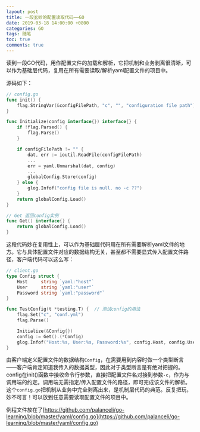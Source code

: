 ```yaml
---
layout: post
title: 一段玄妙的配置读取代码——GO
date: 2019-03-18 14:00:00 +0800
categories: GO
tags: 随笔
toc: true
comments: true
---
```

读到一段GO代码，用作配置文件的加载和解析，它把机制和业务剥离很清晰，可以作为基础层代码，复用在所有需要读取/解析yaml配置文件的项目中。

<!-- more -->

源码如下：
``` go
// config.go
func init() {
	flag.StringVar(&configFilePath, "c", "", "configuration file path")
}

func Initialize(config interface{}) interface{} {
	if !flag.Parsed() {
		flag.Parse()
	}

	if configFilePath != "" {
		dat, err := ioutil.ReadFile(configFilePath)
		...
		err = yaml.Unmarshal(dat, config)
		...
		globalConfig.Store(config)
	} else {
		glog.Infof("config file is null. no -c ??")
	}
	return globalConfig.Load()
}

// Get 返回config实例
func Get() interface{} {
	return globalConfig.Load()
}
```
这段代码妙在复用性上，可以作为基础层代码用在所有需要解析yaml文件的地方。它与具体配置文件对应的数据结构无关，甚至都不需要显式传入配置文件路径，客户端代码可以这么写：
``` go
// client.go
type Config struct {
	Host     string `yaml:"host"`
	User     string `yaml:"user"`
	Password string `yaml:"password"`
}

func TestConfig(t *testing.T) {  // 测试config的用法
	flag.Set("c", "conf.yml")
	flag.Parse()

	Initialize(&Config{})
	config := Get().(*Config)
	glog.Infof("Host:%s, User:%s, Password:%s", config.Host, config.User, config.Password)
}
```
由客户端定义配置文件的数据结构`Config`，在需要用到内容时做一个类型断言——客户端肯定知道我传入的数据类型，因此对于类型断言是有绝对把握的。  
config在init()函数中接收命令行参数，直接把配置文件名对接到参数`-c`，作为与调用端的约定。调用端无需指定/传入配置文件的路径，即可完成该文件的解析。  
这个`config.go`把机制从业务中完全剥离出来，是机制层代码的典范。反复把玩，妙不可言！可以放到任意需要读取配置文件的项目中。

例程文件放在了[https://github.com/palanceli/go-learning/blob/master/yaml/config.go](https://github.com/palanceli/go-learning/blob/master/yaml/config.go)